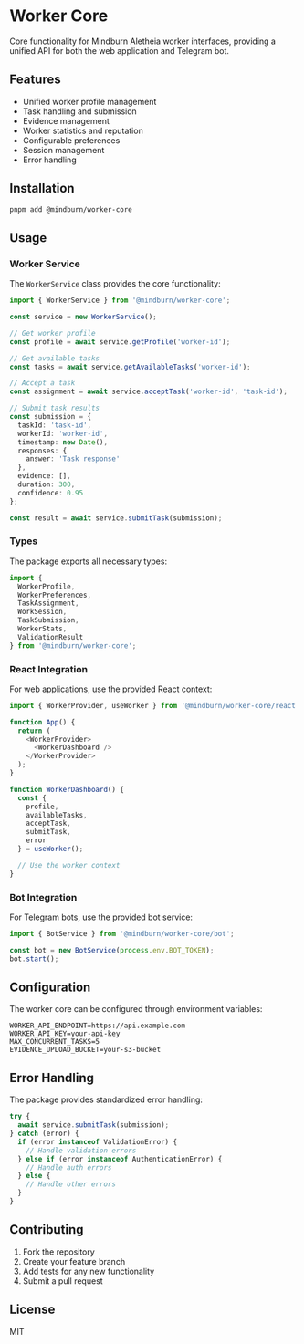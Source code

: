 # Worker Core

Core functionality for Mindburn Aletheia worker interfaces, providing a unified API for both the web application and Telegram bot.

## Features

- Unified worker profile management
- Task handling and submission
- Evidence management
- Worker statistics and reputation
- Configurable preferences
- Session management
- Error handling

## Installation

```bash
pnpm add @mindburn/worker-core
```

## Usage

### Worker Service

The `WorkerService` class provides the core functionality:

```typescript
import { WorkerService } from '@mindburn/worker-core';

const service = new WorkerService();

// Get worker profile
const profile = await service.getProfile('worker-id');

// Get available tasks
const tasks = await service.getAvailableTasks('worker-id');

// Accept a task
const assignment = await service.acceptTask('worker-id', 'task-id');

// Submit task results
const submission = {
  taskId: 'task-id',
  workerId: 'worker-id',
  timestamp: new Date(),
  responses: {
    answer: 'Task response'
  },
  evidence: [],
  duration: 300,
  confidence: 0.95
};

const result = await service.submitTask(submission);
```

### Types

The package exports all necessary types:

```typescript
import {
  WorkerProfile,
  WorkerPreferences,
  TaskAssignment,
  WorkSession,
  TaskSubmission,
  WorkerStats,
  ValidationResult
} from '@mindburn/worker-core';
```

### React Integration

For web applications, use the provided React context:

```typescript
import { WorkerProvider, useWorker } from '@mindburn/worker-core/react';

function App() {
  return (
    <WorkerProvider>
      <WorkerDashboard />
    </WorkerProvider>
  );
}

function WorkerDashboard() {
  const {
    profile,
    availableTasks,
    acceptTask,
    submitTask,
    error
  } = useWorker();

  // Use the worker context
}
```

### Bot Integration

For Telegram bots, use the provided bot service:

```typescript
import { BotService } from '@mindburn/worker-core/bot';

const bot = new BotService(process.env.BOT_TOKEN);
bot.start();
```

## Configuration

The worker core can be configured through environment variables:

```env
WORKER_API_ENDPOINT=https://api.example.com
WORKER_API_KEY=your-api-key
MAX_CONCURRENT_TASKS=5
EVIDENCE_UPLOAD_BUCKET=your-s3-bucket
```

## Error Handling

The package provides standardized error handling:

```typescript
try {
  await service.submitTask(submission);
} catch (error) {
  if (error instanceof ValidationError) {
    // Handle validation errors
  } else if (error instanceof AuthenticationError) {
    // Handle auth errors
  } else {
    // Handle other errors
  }
}
```

## Contributing

1. Fork the repository
2. Create your feature branch
3. Add tests for any new functionality
4. Submit a pull request

## License

MIT 